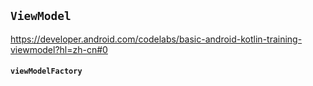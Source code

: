 ## `ViewModel`

https://developer.android.com/codelabs/basic-android-kotlin-training-viewmodel?hl=zh-cn#0

#### `viewModelFactory`
